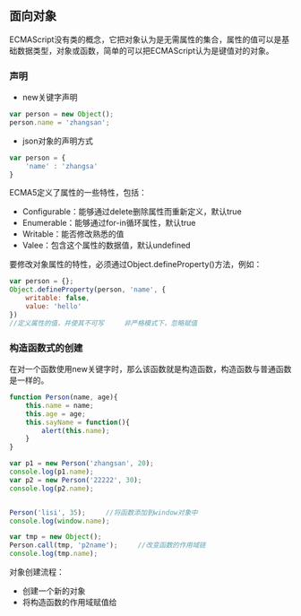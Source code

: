 ## 面向对象
ECMAScript没有类的概念，它把对象认为是无需属性的集合，属性的值可以是基础数据类型，对象或函数，简单的可以把ECMAScript认为是键值对的对象。

### 声明
- new关键字声明
```javascript
var person = new Object();
person.name = 'zhangsan';
```
- json对象的声明方式
```javascript
var person = {
	'name' : 'zhangsa'
}
```

ECMA5定义了属性的一些特性，包括：
- Configurable：能够通过delete删除属性而重新定义，默认true
- Enumerable：能够通过for-in循环属性，默认true
- Writable：能否修改熟悉的值
- Valee：包含这个属性的数据值，默认undefined

要修改对象属性的特性，必须通过Object.defineProperty()方法，例如：
```javascript
var person = {};
Object.defineProperty(person, 'name', {
	writable: false,
	value: 'hello'
})
//定义属性的值，并使其不可写		非严格模式下，忽略赋值
```

### 构造函数式的创建
在对一个函数使用new关键字时，那么该函数就是构造函数，构造函数与普通函数是一样的。
```javascript
function Person(name, age){
	this.name = name;
	this.age = age;
	this.sayName = function(){
		alert(this.name);
	}
}

var p1 = new Person('zhangsan', 20);
console.log(p1.name);
var p2 = new Person('22222', 30);
console.log(p2.name);


Person('lisi', 35);		//将函数添加到window对象中
console.log(window.name);

var tmp = new Object();
Person.call(tmp, 'p2name');		//改变函数的作用域链
console.log(tmp.name);
```
对象创建流程：
- 创建一个新的对象
- 将构造函数的作用域赋值给